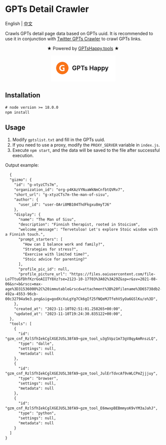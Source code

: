 # GPTs Detail Crawler

English | [中文](./README-cn.md)

Crawls GPTs detail page data based on GPTs uuid.  It is recommended to use it in conjunction with [Twitter GPTs Crawler](https://github.com/luobogor/twitter-gpts-crawler) to crawl GPTs links.

<p align="center">
★ Powered by <a target="_blank" href="https://gptshappy.tools?utm_source=gpts-detail-crawler">GPTsHappy.tools</a> ★
</p>

<p align="center">
  <a target="_blank" href="https://gptshappy.tools?utm_source=gpts-detail-crawler">
    <img alt="GPTsHunter" src="./logo.png">
  </a>
</p>


## Installation
```Shell
# node version >= 18.0.0
npm install
```

## Usage
1. Modify `gptslist.txt` and fill in the GPTs uuid.
2. If you need to use a proxy, modify the `PROXY_SERVER` variable in `index.js`.
3. Execute `npm start`, and the data will be saved to the file after successful execution.

Output example:

```json5
  {
  "gizmo": {
    "id": "g-xtyzCTs7m",
    "organization_id": "org-p4KAzVYNuaWkNmCnfbtQVRv7",
    "short_url": "g-xtyzCTs7m-the-man-of-sisu",
    "author": {
      "user_id": "user-OAri8MB104ThdFkgxu8myTJ6"
    },
    "display": {
      "name": "The Man of Sisu",
      "description": "Finnish therapist, rooted in Stoicism",
      "welcome_message": "Tervetuloa! Let's explore Stoic wisdom with a Finnish touch.",
      "prompt_starters": [
        "How can I balance work and family?",
        "Strategies for stress?",
        "Exercise with limited time?",
        "Stoic advice for parenting?"
      ],
      "profile_pic_id": null,
      "profile_picture_url": "https://files.oaiusercontent.com/file-Lo7TtuGfDhfKzrGoAIITY8Xz?se=2123-10-17T03%3A02%3A29Z&sp=r&sv=2021-08-06&sr=b&rscc=max-age%3D31536000%2C%20immutable&rscd=attachment%3B%20filename%3D65738db2-492a-4553-96cb-00c32794a9e3.png&sig=godXcXuLgYg7Ck6gIf25fNQeMJTfehVSyOa6GSlKu/o%3D",
    },
    "created_at": "2023-11-10T02:51:01.258265+00:00",
    "updated_at": "2023-11-10T19:24:30.835122+00:00",
  },
  "tools": [
    {
      "id": "gzm_cnf_RzlSfhIekCglXGEJU5L38fA9~gzm_tool_u3g5Vpz1m73gV8qyAmRnszLQ",
      "type": "dalle",
      "settings": null,
      "metadata": null
    },
    {
      "id": "gzm_cnf_RzlSfhIekCglXGEJU5L38fA9~gzm_tool_JulErTdvcAf9vWLCPmZjjjuy",
      "type": "browser",
      "settings": null,
      "metadata": null
    },
    {
      "id": "gzm_cnf_RzlSfhIekCglXGEJU5L38fA9~gzm_tool_E6mwxpBEBmmyoK9vYM3aJahJ",
      "type": "python",
      "settings": null,
      "metadata": null
    }
  ]
}
```

